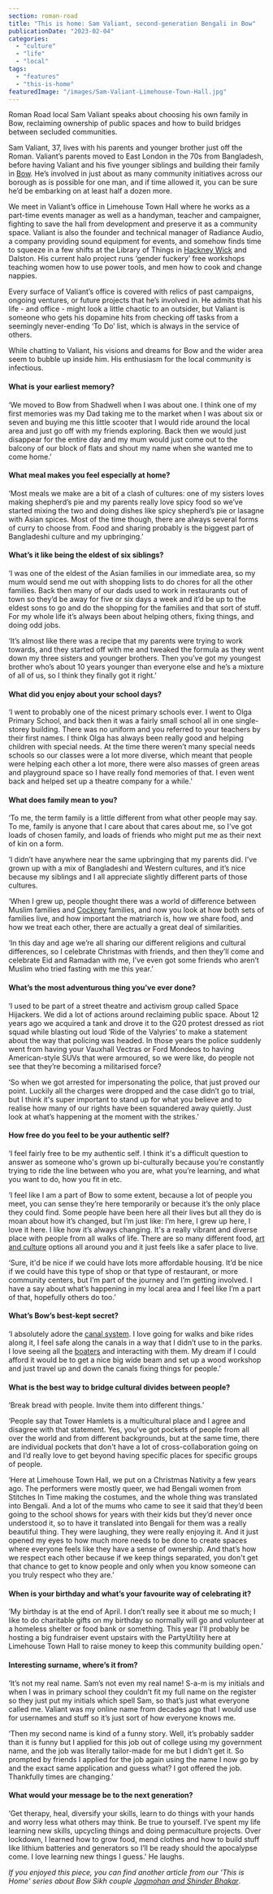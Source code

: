 ```yaml
---
section: roman-road
title: "This is home: Sam Valiant, second-generation Bengali in Bow"
publicationDate: "2023-02-04"
categories: 
  - "culture"
  - "life"
  - "local"
tags: 
  - "features"
  - "this-is-home"
featuredImage: "/images/Sam-Valiant-Limehouse-Town-Hall.jpg"
---
```


Roman Road local Sam Valiant speaks about choosing his own family in Bow, reclaiming ownership of public spaces and how to build bridges between secluded communities.

Sam Valiant, 37, lives with his parents and younger brother just off the Roman. Valiant’s parents moved to East London in the 70s from Bangladesh, before having Valiant and his five younger siblings and building their family in [Bow](https://romanroadlondon.com/what-is-person-from-bow-called/). He’s involved in just about as many community initiatives across our borough as is possible for one man, and if time allowed it, you can be sure he’d be embarking on at least half a dozen more. 

We meet in Valiant’s office in Limehouse Town Hall where he works as a part-time events manager as well as a handyman, teacher and campaigner, fighting to save the hall from development and preserve it as a community space. Valiant is also the founder and technical manager of Radiance Audio, a company providing sound equipment for events, and somehow finds time to squeeze in a few shifts at the Library of Things in [Hackney Wick](https://romanroadlondon.com/hackney-wick-bars-restaurants-raves/) and Dalston. His current halo project runs ‘gender fuckery’ free workshops teaching women how to use power tools, and men how to cook and change nappies.

Every surface of Valiant’s office is covered with relics of past campaigns, ongoing ventures, or future projects that he’s involved in. He admits that his life - and office - might look a little chaotic to an outsider, but Valiant is someone who gets his dopamine hits from checking off tasks from a seemingly never-ending ‘To Do’ list, which is always in the service of others.  

While chatting to Valiant, his visions and dreams for Bow and the wider area seem to bubble up inside him. His enthusiasm for the local community is infectious.  

#### What is your earliest memory? 

‘We moved to Bow from Shadwell when I was about one. I think one of my first memories was my Dad taking me to the market when I was about six or seven and buying me this little scooter that I would ride around the local area and just go off with my friends exploring. Back then we would just disappear for the entire day and my mum would just come out to the balcony of our block of flats and shout my name when she wanted me to come home.’

#### What meal makes you feel especially at home?

‘Most meals we make are a bit of a clash of cultures: one of my sisters loves making shepherd’s pie and my parents really love spicy food so we’ve started mixing the two and doing dishes like spicy shepherd’s pie or lasagne with Asian spices. Most of the time though, there are always several forms of curry to choose from. Food and sharing probably is the biggest part of Bangladeshi culture and my upbringing.’

#### What’s it like being the eldest of six siblings?

‘I was one of the eldest of the Asian families in our immediate area, so my mum would send me out with shopping lists to do chores for all the other families. Back then many of our dads used to work in restaurants out of town so they’d be away for five or six days a week and it’d be up to the eldest sons to go and do the shopping for the families and that sort of stuff. For my whole life it’s always been about helping others, fixing things, and doing odd jobs. 

‘It’s almost like there was a recipe that my parents were trying to work towards, and they started off with me and tweaked the formula as they went down my three sisters and younger brothers. Then you’ve got my youngest brother who’s about 10 years younger than everyone else and he’s a mixture of all of us, so I think they finally got it right.’

#### What did you enjoy about your school days?

‘I went to probably one of the nicest primary schools ever. I went to Olga Primary School, and back then it was a fairly small school all in one single-storey building. There was no uniform and you referred to your teachers by their first names. I think Olga has always been really good and helping children with special needs. At the time there weren’t many special needs schools so our classes were a lot more diverse, which meant that people were helping each other a lot more, there were also masses of green areas and playground space so I have really fond memories of that. I even went back and helped set up a theatre company for a while.'

#### What does family mean to you?

‘To me, the term family is a little different from what other people may say. To me, family is anyone that I care about that cares about me, so I’ve got loads of chosen family, and loads of friends who might put me as their next of kin on a form. 

‘I didn’t have anywhere near the same upbringing that my parents did. I’ve grown up with a mix of Bangladeshi and Western cultures, and it’s nice because my siblings and I all appreciate slightly different parts of those cultures. 

‘When I grew up, people thought there was a world of difference between Muslim families and [Cockney](https://romanroadlondon.com/cockney-rhyming-slang-history/) families, and now you look at how both sets of families live, and how important the matriarch is, how we share food, and how we treat each other, there are actually a great deal of similarities. 

‘In this day and age we’re all sharing our different religions and cultural differences, so I celebrate Christmas with friends, and then they’ll come and celebrate Eid and Ramadan with me, I’ve even got some friends who aren’t Muslim who tried fasting with me this year.’

#### What’s the most adventurous thing you’ve ever done?

‘I used to be part of a street theatre and activism group called Space Hijackers. We did a lot of actions around reclaiming public space. About 12 years ago we acquired a tank and drove it to the G20 protest dressed as riot squad while blasting out loud ‘Ride of the Valyries’ to make a statement about the way that policing was headed. In those years the police suddenly went from having your Vauxhall Vectras or Ford Mondeos to having American-style SUVs that were armoured, so we were like, do people not see that they’re becoming a militarised force? 

‘So when we got arrested for impersonating the police, that just proved our point. Luckily all the charges were dropped and the case didn’t go to trial, but I think it's super important to stand up for what you believe and to realise how many of our rights have been squandered away quietly. Just look at what’s happening at the moment with the strikes.’

#### How free do you feel to be your authentic self?

‘I feel fairly free to be my authentic self. I think it's a difficult question to answer as someone who's grown up bi-culturally because you’re constantly trying to ride the line between who you are, what you’re learning, and what you want to do, how you fit in etc. 

‘I feel like I am a part of Bow to some extent, because a lot of people you meet, you can sense they’re here temporarily or because it’s the only place they could find. Some people have been here all their lives but all they do is moan about how it’s changed, but I’m just like: I’m here, I grew up here, I love it here. I like how it’s always changing. It's a really vibrant and diverse place with people from all walks of life. There are so many different food, [art and culture](https://romanroadlondon.com/art-exhibitions-east-london/) options all around you and it just feels like a safer place to live.

‘Sure, it'd be nice if we could have lots more affordable housing. It’d be nice if we could have this type of shop or that type of restaurant, or more community centers, but I’m part of the journey and I’m getting involved. I have a say about what’s happening in my local area and I feel like I’m a part of that, hopefully others do too.’ 

#### What’s Bow’s best-kept secret?

‘I absolutely adore the [canal system](https://romanroadlondon.com/hertford-union-canal-history-victoria-park/). I love going for walks and bike rides along it, I feel safe along the canals in a way that I didn’t use to in the parks. I love seeing all the [boaters](https://romanroadlondon.com/regents-canal-boat-window-photos-rose-palmer/) and interacting with them. My dream if I could afford it would be to get a nice big wide beam and set up a wood workshop and just travel up and down the canals fixing things for people.’

#### What is the best way to bridge cultural divides between people?

‘Break bread with people. Invite them into different things.’ 

‘People say that Tower Hamlets is a multicultural place and I agree and disagree with that statement. Yes, you've got pockets of people from all over the world and from different backgrounds, but at the same time, there are individual pockets that don't have a lot of cross-collaboration going on and I’d really love to get beyond having specific places for specific groups of people. 

‘Here at Limehouse Town Hall, we put on a Christmas Nativity a few years ago. The performers were mostly queer, we had Bengali women from Stitches In Time making the costumes, and the whole thing was translated into Bengali. And a lot of the mums who came to see it said that they’d been going to the school shows for years with their kids but they’d never once understood it, so to have it translated into Bengali for them was a really beautiful thing. They were laughing, they were really enjoying it. And it just opened my eyes to how much more needs to be done to create spaces where everyone feels like they have a sense of ownership. And that’s how we respect each other because if we keep things separated, you don't get that chance to get to know people and only when you know someone can you truly respect who they are.’ 

#### When is your birthday and what’s your favourite way of celebrating it?

‘My birthday is at the end of April. I don’t really see it about me so much; I like to do charitable gifts on my birthday so normally will go and volunteer at a homeless shelter or food bank or something. This year I'll probably be hosting a big fundraiser event upstairs with the PartyUtility here at Limehouse Town Hall to raise money to keep this community building open.’

#### Interesting surname, where’s it from?

‘It’s not my real name. Sam’s not even my real name! S-a-m is my initials and when I was in primary school they couldn’t fit my full name on the register so they just put my initials which spell Sam, so that’s just what everyone called me. Valiant was my online name from decades ago that I would use for usernames and stuff so it’s just sort of how everyone knows me. 

‘Then my second name is kind of a funny story. Well, it’s probably sadder than it is funny but I applied for this job out of college using my government name, and the job was literally tailor-made for me but I didn’t get it. So prompted by friends I applied for the job again using the name I now go by and the exact same application and guess what? I got offered the job. Thankfully times are changing.’

#### What would your message be to the next generation?

‘Get therapy, heal, diversify your skills, learn to do things with your hands and worry less what others may think. Be true to yourself. I’ve spent my life learning new skills, upcycling things and doing permaculture projects. Over lockdown, I learned how to grow food, mend clothes and how to build stuff like lithium batteries and generators so I’ll be ready should the apocalypse come. I love learning new things I guess.' He laughs.

_If you enjoyed this piece, you can find another article from our 'This is Home' series about Bow Sikh couple [Jagmohan and Shinder Bhakar](https://romanroadlondon.com/jagmohan-shinder-bhakar-sikh-bow-east-end-interview/)_.

